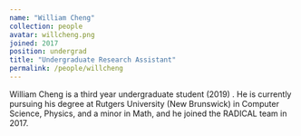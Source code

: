 ```yaml
---
name: "William Cheng"
collection: people
avatar: willcheng.png
joined: 2017
position: undergrad
title: "Undergraduate Research Assistant"
permalink: /people/willcheng
---
```


William Cheng is a third year undergraduate student (2019) . He is currently pursuing his degree at Rutgers University (New Brunswick) in Computer Science, Physics, and a minor in Math, and he joined the RADICAL team in 2017.

